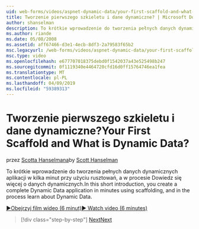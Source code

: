 ```yaml
---
uid: web-forms/videos/aspnet-dynamic-data/your-first-scaffold-and-what-is-dynamic-data
title: Tworzenie pierwszego szkieletu i dane dynamiczne? | Microsoft Docs
author: shanselman
description: To krótkie wprowadzenie do tworzenia pełnych danych dynamicznych aplikacji w kilka minut przy użyciu rusztowań, a w procesie Dowiedz się więcej o danych dynamicznych.
ms.author: riande
ms.date: 05/08/2008
ms.assetid: aff67466-d3e1-4ecb-8df3-2a79583f65b2
msc.legacyurl: /web-forms/videos/aspnet-dynamic-data/your-first-scaffold-and-what-is-dynamic-data
msc.type: video
ms.openlocfilehash: e677707018375debd0f1542037a43e525498b247
ms.sourcegitcommit: 0f1119340e4464720cfd16d0ff15764746ea1fea
ms.translationtype: MT
ms.contentlocale: pl-PL
ms.lasthandoff: 04/09/2019
ms.locfileid: "59389313"
---
```

# <a name="your-first-scaffold-and-what-is-dynamic-data"></a><span data-ttu-id="0a548-104">Tworzenie pierwszego szkieletu i dane dynamiczne?</span><span class="sxs-lookup"><span data-stu-id="0a548-104">Your First Scaffold and What is Dynamic Data?</span></span>

<span data-ttu-id="0a548-105">przez [Scotta Hanselmana](https://github.com/shanselman)</span><span class="sxs-lookup"><span data-stu-id="0a548-105">by [Scott Hanselman](https://github.com/shanselman)</span></span>

<span data-ttu-id="0a548-106">To krótkie wprowadzenie do tworzenia pełnych danych dynamicznych aplikacji w kilka minut przy użyciu rusztowań, a w procesie Dowiedz się więcej o danych dynamicznych.</span><span class="sxs-lookup"><span data-stu-id="0a548-106">In this short introduction, you create a complete Dynamic Data application in minutes using scaffolding, and in the process learn about Dynamic Data.</span></span>

[<span data-ttu-id="0a548-107">&#9654;Obejrzyj film wideo (6 minut)</span><span class="sxs-lookup"><span data-stu-id="0a548-107">&#9654; Watch video (6 minutes)</span></span>](https://channel9.msdn.com/Blogs/ASP-NET-Site-Videos/your-first-scaffold-and-what-is-dynamic-data)

> [!div class="step-by-step"]
> [<span data-ttu-id="0a548-108">Next</span><span class="sxs-lookup"><span data-stu-id="0a548-108">Next</span></span>](how-do-i-enable-inline-gridview-editing.md)
